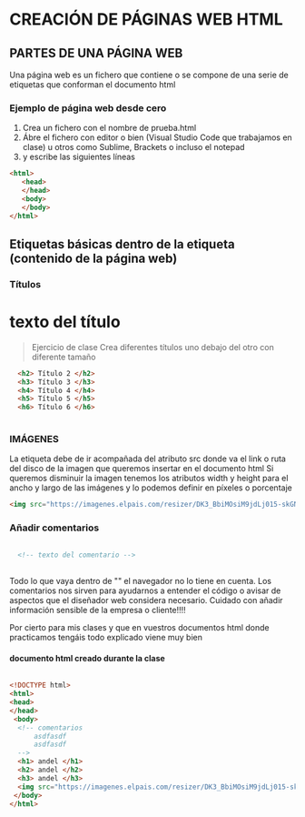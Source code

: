 # CREACIÓN DE PÁGINAS WEB HTML

## PARTES DE UNA PÁGINA WEB
Una página web es un fichero que contiene o se compone de una serie de etiquetas que conforman el documento html

### Ejemplo de página web desde cero
1. Crea un fichero con el nombre de prueba.html
2. Ábre el fichero con editor o bien (Visual Studio Code que trabajamos en clase) u otros como Sublime, Brackets o incluso el notepad
3. y escribe las siguientes líneas


```html
<html>
   <head>
   </head>
   <body>
   </body>
</html>

```

## Etiquetas básicas dentro de la etiqueta <body> (contenido de la página web)
  
### Títulos <Hnum>
  <h1> texto del título </h1>
  
> Ejercicio de clase
> Crea diferentes títulos uno debajo del otro con diferente tamaño

```html
  <h2> Título 2 </h2>
  <h3> Título 3 </h3>
  <h4> Título 4 </h4>
  <h5> Título 5 </h5>
  <h6> Título 6 </h6>
  
```
  
  
### IMÁGENES <SRC>

  La etiqueta <src> debe de ir acompañada del atributo src donde va el link o ruta del disco de la imagen que queremos insertar en el documento html
  Si queremos disminuir la imagen tenemos los atributos width y height para el ancho y largo de las imágenes y lo podemos definir en píxeles o porcentaje
  
  ```html
  <img src="https://imagenes.elpais.com/resizer/DK3_BbiMOsiM9jdLj015-skGNbc=/1960x1470/cloudfront-eu-central-1.images.arcpublishing.com/prisa/AYH3RTEH3FHBNBDVEIYHTL5S6A.jpg" width="50%"></img> 

  ```
  
  ### Añadir comentarios
  
```html
	
  <!-- texto del comentario -->
	
```
  
  Todo lo que vaya dentro de "<!--"  y "-->" el navegador no lo tiene en cuenta. Los comentarios nos sirven para ayudarnos a entender el código o avisar
  de aspectos que el diseñador web considera necesario. Cuidado con añadir información sensible de la empresa o cliente!!!!
  
  Por cierto para mis clases y que en vuestros documentos html donde practicamos tengáis todo explicado viene muy bien
  
  #### documento html creado durante la clase
  
  ```html

  <!DOCTYPE html>
  <html>
  <head>
  </head>
   <body>
    <!-- comentarios  
        asdfasdf
        asdfasdf
    -->
	<h1> andel </h1>
    <h2> andel </h2>
    <h3> andel </h3>
    <img src="https://imagenes.elpais.com/resizer/DK3_BbiMOsiM9jdLj015-skGNbc=/1960x1470/cloudfront-eu-central-1.images.arcpublishing.com/prisa/AYH3RTEH3FHBNBDVEIYHTL5S6A.jpg" width="50%"></img> 
   </body>
</html>
  
 ```
